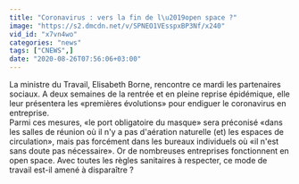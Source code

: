 ```yaml
---
title: "Coronavirus : vers la fin de l\u2019open space ?"
image: "https://s2.dmcdn.net/v/SPNEO1VEsspxBP3Nf/x240"
vid_id: "x7vn4wo"
categories: "news"
tags: ["CNEWS",]
date: "2020-08-26T07:56:06+03:00"
---
```

La ministre du Travail, Elisabeth Borne, rencontre ce mardi les partenaires sociaux. A deux semaines de la rentrée et en pleine reprise épidémique, elle leur présentera les «premières évolutions» pour endiguer le coronavirus en entreprise.  <br>Parmi ces mesures, «le port obligatoire du masque» sera préconisé «dans les salles de réunion où il n'y a pas d'aération naturelle (et) les espaces de circulation», mais pas forcément dans les bureaux individuels où «il n'est sans doute pas nécessaire». Or de nombreuses entreprises fonctionnent en open space. Avec toutes les règles sanitaires à respecter, ce mode de travail est-il amené à disparaître ?  <br>
